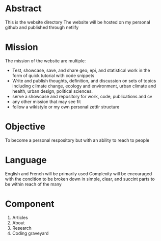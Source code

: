 # Abstract
This is the website directory
The website will be hosted on my personal github and published through netlify

# Mission
The mission of the website are multiple:
* Test, showcase, save, and share geo, epi, and statistical work in the form of quick tutorial with code snippets
* Write and publish thoughts, definition, and discussion on sets of topics including climate change, ecology and environment, urban climate and health, urban design, political sciences.
* serve a showcase and repository for work, code, publications and cv
* any other mission that may see fit
* follow a wikistyle or my own personal zettlr structure

# Objective
To become a personal respository but with an ability to reach to people

# Language
English and French will be primarily used
Complexity will be encouraged with the condition to be broken down in simple, clear, and succint parts to be within reach of the many

#  Component
1. Articles
2. About
3. Research
4. Coding graveyard
